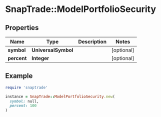 # SnapTrade::ModelPortfolioSecurity

## Properties

| Name | Type | Description | Notes |
| ---- | ---- | ----------- | ----- |
| **symbol** | **UniversalSymbol** |  | [optional] |
| **percent** | **Integer** |  | [optional] |

## Example

```ruby
require 'snaptrade'

instance = SnapTrade::ModelPortfolioSecurity.new(
  symbol: null,
  percent: 100
)
```

